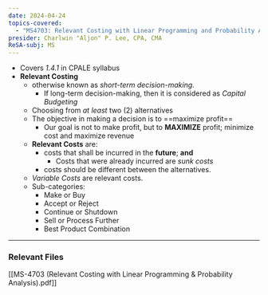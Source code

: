 ```yaml
---
date: 2024-04-24
topics-covered:
  - "MS4703: Relevant Costing with Linear Programming and Probability Analysis"
presider: Charlwin "Aljon" P. Lee, CPA, CMA
ReSA-subj: MS
---
```


- Covers *1.4.1* in CPALE syllabus
- **Relevant Costing**
	- otherwise known as *short-term decision-making*.
		- If long-term decision-making, then it is considered as *Capital Budgeting*
	- Choosing from *at least* two (2) alternatives
	- The objective in making a decision is to ==maximize profit==
		- Our goal is not to make profit, but to **MAXIMIZE** profit; minimize cost and maximize revenue
	- **Relevant Costs** are:
		- costs that shall be incurred in the **future**; **and**
			- Costs that were already incurred are *sunk costs*
		- costs should be different between the alternatives.
	- *Variable Costs* are relevant costs.
	- Sub-categories:
		- Make or Buy
		- Accept or Reject
		- Continue or Shutdown
		- Sell or Process Further
		- Best Product Combination
---

### Relevant Files
[[MS-4703 (Relevant Costing with Linear Programming & Probability Analysis).pdf]]